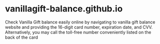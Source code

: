 # vanillagift-balance.github.io
Check Vanilla Gift balance easily online by navigating to vanilla gift balance website and providing the 16-digit card number, expiration date, and CVV. Alternatively, you may call the toll-free number conveniently listed on the back of the card
